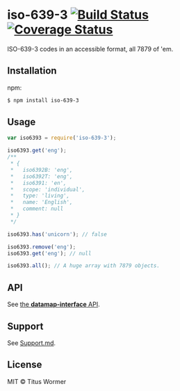 # iso-639-3 [![Build Status](https://img.shields.io/travis/wooorm/iso-639-3.svg?style=flat)](https://travis-ci.org/wooorm/iso-639-3) [![Coverage Status](https://img.shields.io/coveralls/wooorm/iso-639-3.svg?style=flat)](https://coveralls.io/r/wooorm/iso-639-3?branch=master)

ISO-639-3 codes in an accessible format, all 7879 of 'em.

## Installation

npm:
```sh
$ npm install iso-639-3
```

## Usage

```js
var iso6393 = require('iso-639-3');

iso6393.get('eng');
/**
 * {
 *   iso6392B: 'eng',
 *   iso6392T: 'eng',
 *   iso6391: 'en',
 *   scope: 'individual',
 *   type: 'living',
 *   name: 'English',
 *   comment: null
 * }
 */

iso6393.has('unicorn'); // false

iso6393.remove('eng');
iso6393.get('eng'); // null

iso6393.all(); // A huge array with 7879 objects.
```

## API

See [the **datamap-interface** API](https://github.com/wooorm/datamap-interface).

## Support

See [Support.md](Support.md).

## License

MIT © Titus Wormer
